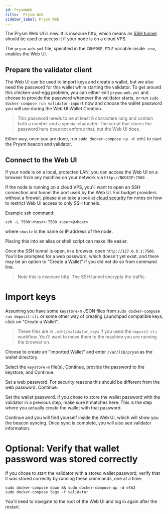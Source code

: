 ```yaml
---
id: PrysmWeb
title:  Prysm Web
sidebar_label: Prysm Web
---
```


The Prysm Web UI is new. It is insecure http, which means an [SSH tunnel](https://www.howtogeek.com/168145/how-to-use-ssh-tunneling/)
should be used to access it if your node is on a cloud VPS.

The `prysm-web.yml` file, specified in the `COMPOSE_FILE` variable inside `.env`, enables the Web UI.

## Prepare the validator client

The Web UI can be used to import keys and create a wallet, but we also need the password for this
wallet while starting the validator. To get around this chicken-and-egg problem, you can either
edit `prysm-web.yml` and choose to provide the password whenever the validator starts, or run
`sudo docker-compose run validator-import` now and choose the wallet password you will use during
the Web UI Wallet Creation.

> This password needs to be at least 8 characters long and contain both a number and a special
> character. The script that stores the password here does not enforce that, but the Web UI does.

Either way, once you are done, run `sudo docker-compose up -d eth2` to start the Prysm beacon
and validator.

## Connect to the Web UI

If your node is on a local, protected LAN, you can access the Web UI on a browser from
any machine on your network via `http://NODEIP:7500`

If the node is running on a cloud VPS, you'll want to open an SSH connection and tunnel the port
used by the Web UI. For budget providers without a firewall, please also take a look at
[cloud security](../Support/Cloud.md) for notes on how to restrict Web UI access to only SSH tunnels.

Example ssh command:
```
ssh -L 7500:<host>:7500 <user>@<host>
```

where `<host>` is the name or IP address of the node.

Placing this into an alias or shell script can make life easier.

Once the SSH tunnel is open, in a browser, open `http://127.0.0.1:7500`. You'll be prompted for a web password,
which doesn't yet exist, and there may be an option to "Create a Wallet" if you did not do so from
command line.

> Note this is insecure http. The SSH tunnel encrypts the traffic.

# Import keys

Assuming you have some `keystore-m` JSON files from `sudo docker-compose run deposit-cli` or some other way
of creating Launchpad compatible keys, click on "Create a Wallet".

> These files are in `.eth2/validator_keys` if you used the `deposit-cli` workflow. You'll want to
> move them to the machine you are running the browser on.

Choose to create an "Imported Wallet" and enter `/var/lib/prysm` as the wallet directory.

Select the `keystore-m` file(s), Continue, provide the password to the keystore, and Continue.

Set a web password. For security reasons this should be different from the web password. Continue.

Set the wallet password.  If you chose to store the wallet password with the validator in a previous step,
make sure it matches here: This is the step where you actually create the wallet with that password.

Continue and you will find yourself inside the Web UI, which will show you the beacon syncing. Once sync is
complete, you will also see validator information.

# Optional: Verify that wallet password was stored correctly

If you chose to start the validator with a stored wallet password, verify that it was stored
correctly by running these commands, one at a time:

```
sudo docker-compose down && sudo docker-compose up -d eth2
sudo docker-compose logs -f validator
```

You'll need to navigate to the root of the Web UI and log in again after the restart.
